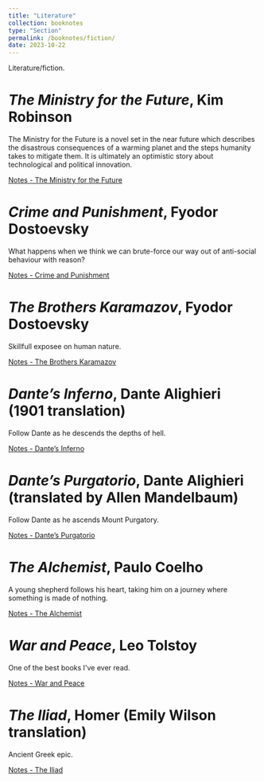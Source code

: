 ```yaml
---
title: "Literature"
collection: booknotes
type: "Section"
permalink: /booknotes/fiction/
date: 2023-10-22
---
```


Literature/fiction.

# *The Ministry for the Future*, Kim Robinson
The Ministry for the Future is a novel set in the near future which describes the disastrous consequences of a warming planet and the steps humanity takes to mitigate them. It is ultimately an optimistic story about technological and political innovation.

[Notes - The Ministry for the Future](https://john-lyne.github.io/booknotes/fiction/ministry)

# *Crime and Punishment*, Fyodor Dostoevsky
What happens when we think we can brute-force our way out of anti-social behaviour with reason?

[Notes - Crime and Punishment](https://john-lyne.github.io/booknotes/fiction/candp)

# *The Brothers Karamazov*, Fyodor Dostoevsky
Skillfull exposee on human nature.

[Notes - The Brothers Karamazov](https://john-lyne.github.io/booknotes/fiction/brothers)

# *Dante’s Inferno*, Dante Alighieri (1901 translation)
Follow Dante as he descends the depths of hell.

[Notes - Dante’s Inferno](https://john-lyne.github.io/booknotes/fiction/dante)

# *Dante’s Purgatorio*, Dante Alighieri (translated by Allen Mandelbaum)
Follow Dante as he ascends Mount Purgatory.

[Notes - Dante’s Purgatorio](https://john-lyne.github.io/booknotes/fiction/purgatory)

# *The Alchemist*, Paulo Coelho
A young shepherd follows his heart, taking him on a journey where something is made of nothing.

[Notes - The Alchemist](https://john-lyne.github.io/booknotes/fiction/alchemist)

# *War and Peace*, Leo Tolstoy
One of the best books I've ever read.

[Notes - War and Peace](https://john-lyne.github.io/booknotes/fiction/warandpeace)

# *The Iliad*, Homer (Emily Wilson translation)
Ancient Greek epic.

[Notes - The Iliad](https://john-lyne.github.io/booknotes/fiction/iliad)
